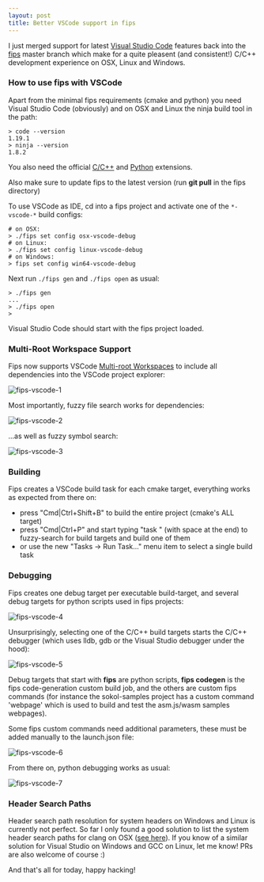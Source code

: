 ```yaml
---
layout: post
title: Better VSCode support in fips
---
```


I just merged support for latest [Visual Studio Code](https://code.visualstudio.com/) features back into
the [fips](https://github.com/floooh/fips) master branch which
make for a quite pleasent (and consistent!) C/C++ development experience
on OSX, Linux and Windows.

### How to use fips with VSCode

Apart from the minimal fips requirements (cmake and python) you
need Visual Studio Code (obviously) and on OSX and Linux the
ninja build tool in the path:

```
> code --version
1.19.1
> ninja --version
1.8.2
```
You also need the official [C/C++](https://code.visualstudio.com/docs/languages/cpp) and 
[Python](https://code.visualstudio.com/docs/languages/python) extensions.

Also make sure to update fips to the latest version (run **git pull** in the
fips directory)

To use VSCode as IDE, cd into a fips project and activate one of the
```*-vscode-*``` build configs:

```
# on OSX:
> ./fips set config osx-vscode-debug
# on Linux:
> ./fips set config linux-vscode-debug
# on Windows:
> fips set config win64-vscode-debug
```

Next run ```./fips gen``` and ```./fips open``` as usual:

```
> ./fips gen
...
> ./fips open
>
```

Visual Studio Code should start with the fips project loaded.

### Multi-Root Workspace Support

Fips now supports VSCode [Multi-root Workspaces](https://code.visualstudio.com/docs/editor/multi-root-workspaces) to include all
dependencies into the VSCode project explorer:

![fips-vscode-1](../../../images/fips-vscode-1.png)

Most importantly, fuzzy file search works for dependencies:

![fips-vscode-2](../../../images/fips-vscode-2.png)

...as well as fuzzy symbol search:

![fips-vscode-3](../../../images/fips-vscode-3.png)

### Building

Fips creates a VSCode build task for each cmake target, everything
works as expected from there on:

- press "Cmd|Ctrl+Shift+B" to build the entire project (cmake's ALL target)
- press "Cmd|Ctrl+P" and start typing "task " (with space at the end) to fuzzy-search for build targets and build one of them
- or use the new "Tasks -> Run Task..." menu item to select a single build task

### Debugging

Fips creates one debug target per executable build-target, and several debug
targets for python scripts used in fips projects:

![fips-vscode-4](../../../images/fips-vscode-4.png)

Unsurprisingly, selecting one of the C/C++ build targets starts the C/C++
debugger (which uses lldb, gdb or the Visual Studio debugger under the hood):

![fips-vscode-5](../../../images/fips-vscode-5.png)

Debug targets that start with **fips** are python scripts, **fips codegen**
is the fips code-generation custom build job, and the others are custom fips
commands (for instance the sokol-samples project has a custom command 'webpage'
which is used to build and test the asm.js/wasm samples webpages).

Some fips custom commands need additional parameters, these must be added
manually to the launch.json file:

![fips-vscode-6](../../../images/fips-vscode-6.png)

From there on, python debugging works as usual:

![fips-vscode-7](../../../images/fips-vscode-7.png)

### Header Search Paths

Header search path resolution for system headers 
on Windows and Linux is currently not perfect. So far I only
found a good solution to list the system header search paths
for clang on OSX ([see here](https://github.com/floooh/fips/blob/30bf246674dcf7853489dfdef6a7bc91bf75d1cd/mod/tools/vscode.py#L85)). If you know of a similar solution for Visual Studio
on Windows and GCC on Linux, let me know! PRs are also welcome of course :)

And that's all for today, happy hacking!
